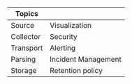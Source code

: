 |   Topics  |                     |
| --------- | ------------------- |
| Source    | Visualization       |
| Collector | Security            |
| Transport | Alerting            |
| Parsing   | Incident Management |
| Storage   | Retention policy    |
